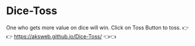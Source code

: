 # Dice-Toss
One who gets more value on dice will win.
Click on Toss Button to toss.
👉👉 https://aksweb.github.io/Dice-Toss/ 👈👈
